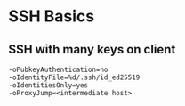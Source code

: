 # SSH Basics

## SSH with many keys on client

```
-oPubkeyAuthentication=no
-oIdentityFile=%d/.ssh/id_ed25519
-oIdentitiesOnly=yes
-oProxyJump=<intermediate host>
```
